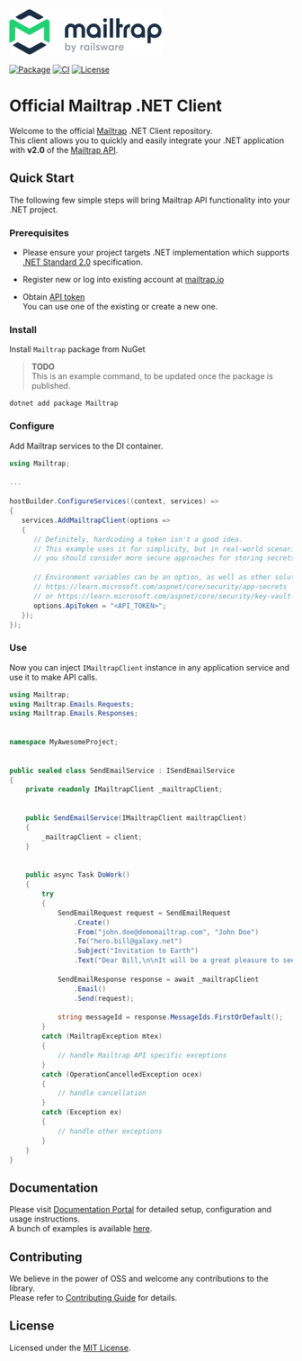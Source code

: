 ![Mailtrap](assets/img/mailtrap-logo.svg)

<!-- [![NuGet Version](https://img.shields.io/nuget/v/Railsware.Mailtrap?label=NuGet)](https://www.nuget.org/packages/Railsware.Mailtrap) -->
[![Package](https://img.shields.io/badge/Mailtrap?label=Package)](https://github.com/railsware/mailtrap-dotnet/pkgs/nuget/Mailtrap)
[![CI](https://github.com/railsware/mailtrap-dotnet/actions/workflows/build.yml/badge.svg?branch=main)](https://github.com/railsware/mailtrap-dotnet/actions/workflows/build.yml)
[![License](https://img.shields.io/badge/License-MIT-blue.svg)](https://github.com/railsware/mailtrap-dotnet/blob/main/LICENSE.md)

# Official Mailtrap .NET Client
Welcome to the official [Mailtrap](https://mailtrap.io/) .NET Client repository.  
This client allows you to quickly and easily integrate your .NET application with **v2.0** of the [Mailtrap API](https://api-docs.mailtrap.io/docs/mailtrap-api-docs/5tjdeg9545058-mailtrap-api).


## Quick Start
The following few simple steps will bring Mailtrap API functionality into your .NET project.

### Prerequisites
- Please ensure your project targets .NET implementation which supports [.NET Standard 2.0](https://dotnet.microsoft.com/platform/dotnet-standard#versions) specification.

- Register new or log into existing account at [mailtrap.io](https://mailtrap.io/register/signup?ref=maitrap-dotnet)

- Obtain [API token](https://mailtrap.io/api-tokens)  
  You can use one of the existing or create a new one.

### Install
Install `Mailtrap` package from NuGet  

  > **TODO**  
  > This is an example command, to be updated once the package is published.  

  ```console
  dotnet add package Mailtrap
  ```

### Configure
Add Mailtrap services to the DI container.

```csharp
using Mailtrap;
   
...
   
hostBuilder.ConfigureServices((context, services) =>
{
   services.AddMailtrapClient(options =>
   {
      // Definitely, hardcoding a token isn't a good idea.
      // This example uses it for simplicity, but in real-world scenarios
      // you should consider more secure approaches for storing secrets.
         
      // Environment variables can be an option, as well as other solutions:
      // https://learn.microsoft.com/aspnet/core/security/app-secrets
      // or https://learn.microsoft.com/aspnet/core/security/key-vault-configuration
      options.ApiToken = "<API_TOKEN>";
   });
});   
```

### Use
Now you can inject `IMailtrapClient` instance in any application service and use it to make API calls.

```csharp
using Mailtrap;
using Mailtrap.Emails.Requests;
using Mailtrap.Emails.Responses;
   

namespace MyAwesomeProject;


public sealed class SendEmailService : ISendEmailService
{
    private readonly IMailtrapClient _mailtrapClient;


    public SendEmailService(IMailtrapClient mailtrapClient)
    {
        _mailtrapClient = client;
    }


    public async Task DoWork()
    {
        try 
        {
            SendEmailRequest request = SendEmailRequest
                .Create()
                .From("john.doe@demomailtrap.com", "John Doe")
                .To("hero.bill@galaxy.net")
                .Subject("Invitation to Earth")
                .Text("Dear Bill,\n\nIt will be a great pleasure to see you on our blue planet next weekend.\n\nBest regards, John.");

            SendEmailResponse response = await _mailtrapClient
                .Email()
                .Send(request);
                
            string messageId = response.MessageIds.FirstOrDefault();
        }
        catch (MailtrapException mtex)
        {
            // handle Mailtrap API specific exceptions
        }
        catch (OperationCancelledException ocex)
        {
            // handle cancellation
        }
        catch (Exception ex)
        {
            // handle other exceptions
        }   
    }
}
```

## Documentation
Please visit [Documentation Portal](https://railsware.github.io/mailtrap-dotnet/) for detailed setup, configuration and usage instructions.  
A bunch of examples is available [here](https://github.com/railsware/mailtrap-dotnet/tree/main/examples).


## Contributing
We believe in the power of OSS and welcome any contributions to the library.  
Please refer to [Contributing Guide](CONTRIBUTING.md) for details.

## License
Licensed under the [MIT License](LICENSE.md).
